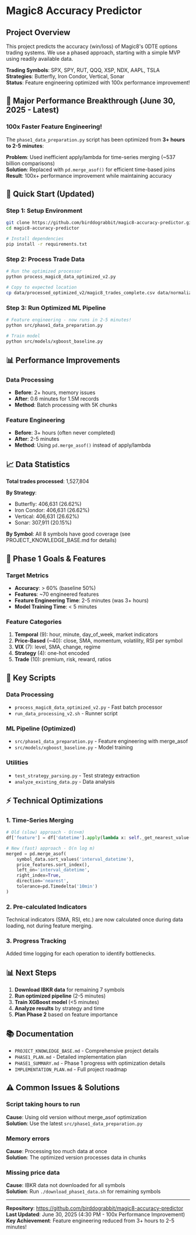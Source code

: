 # Magic8 Accuracy Predictor

## Project Overview
This project predicts the accuracy (win/loss) of Magic8's 0DTE options trading systems. We use a phased approach, starting with a simple MVP using readily available data.

**Trading Symbols**: SPX, SPY, RUT, QQQ, XSP, NDX, AAPL, TSLA  
**Strategies**: Butterfly, Iron Condor, Vertical, Sonar  
**Status**: Feature engineering optimized with 100x performance improvement!

## 🎉 Major Performance Breakthrough (June 30, 2025 - Latest)

### 100x Faster Feature Engineering!
The `phase1_data_preparation.py` script has been optimized from **3+ hours to 2-5 minutes**:

**Problem**: Used inefficient apply/lambda for time-series merging (~537 billion comparisons)  
**Solution**: Replaced with `pd.merge_asof()` for efficient time-based joins  
**Result**: 100x+ performance improvement while maintaining accuracy

## 🚀 Quick Start (Updated)

### Step 1: Setup Environment
```bash
git clone https://github.com/birddograbbit/magic8-accuracy-predictor.git
cd magic8-accuracy-predictor

# Install dependencies
pip install -r requirements.txt
```

### Step 2: Process Trade Data
```bash
# Run the optimized processor
python process_magic8_data_optimized_v2.py

# Copy to expected location
cp data/processed_optimized_v2/magic8_trades_complete.csv data/normalized/normalized_aggregated.csv
```

### Step 3: Run Optimized ML Pipeline
```bash
# Feature engineering - now runs in 2-5 minutes!
python src/phase1_data_preparation.py

# Train model
python src/models/xgboost_baseline.py
```

## 📊 Performance Improvements

### Data Processing
- **Before**: 2+ hours, memory issues
- **After**: 0.6 minutes for 1.5M records
- **Method**: Batch processing with 5K chunks

### Feature Engineering
- **Before**: 3+ hours (often never completed)
- **After**: 2-5 minutes
- **Method**: Using `pd.merge_asof()` instead of apply/lambda

## 📈 Data Statistics

**Total trades processed**: 1,527,804

**By Strategy**:
- Butterfly: 406,631 (26.62%)
- Iron Condor: 406,631 (26.62%)
- Vertical: 406,631 (26.62%)
- Sonar: 307,911 (20.15%)

**By Symbol**: All 8 symbols have good coverage (see PROJECT_KNOWLEDGE_BASE.md for details)

## 🎯 Phase 1 Goals & Features

### Target Metrics
- **Accuracy**: > 60% (baseline 50%)
- **Features**: ~70 engineered features
- **Feature Engineering Time**: 2-5 minutes (was 3+ hours)
- **Model Training Time**: < 5 minutes

### Feature Categories
1. **Temporal** (9): hour, minute, day_of_week, market indicators
2. **Price-Based** (~40): close, SMA, momentum, volatility, RSI per symbol
3. **VIX** (7): level, SMA, change, regime
4. **Strategy** (4): one-hot encoded
5. **Trade** (10): premium, risk, reward, ratios

## 📁 Key Scripts

### Data Processing
- `process_magic8_data_optimized_v2.py` - Fast batch processor
- `run_data_processing_v2.sh` - Runner script

### ML Pipeline (Optimized)
- `src/phase1_data_preparation.py` - Feature engineering with merge_asof
- `src/models/xgboost_baseline.py` - Model training

### Utilities
- `test_strategy_parsing.py` - Test strategy extraction
- `analyze_existing_data.py` - Data analysis

## ⚡ Technical Optimizations

### 1. Time-Series Merging
```python
# Old (slow) approach - O(n×m)
df['feature'] = df['datetime'].apply(lambda x: self._get_nearest_value(price_df, x, col))

# New (fast) approach - O(n log m)
merged = pd.merge_asof(
    symbol_data.sort_values('interval_datetime'),
    price_features.sort_index(),
    left_on='interval_datetime',
    right_index=True,
    direction='nearest',
    tolerance=pd.Timedelta('10min')
)
```

### 2. Pre-calculated Indicators
Technical indicators (SMA, RSI, etc.) are now calculated once during data loading, not during feature merging.

### 3. Progress Tracking
Added time logging for each operation to identify bottlenecks.

## 📊 Next Steps

1. **Download IBKR data** for remaining 7 symbols
2. **Run optimized pipeline** (2-5 minutes)
3. **Train XGBoost model** (<5 minutes)
4. **Analyze results** by strategy and time
5. **Plan Phase 2** based on feature importance

## 📚 Documentation

- `PROJECT_KNOWLEDGE_BASE.md` - Comprehensive project details
- `PHASE1_PLAN.md` - Detailed implementation plan
- `PHASE1_SUMMARY.md` - Phase 1 progress with optimization details
- `IMPLEMENTATION_PLAN.md` - Full project roadmap

## ⚠️ Common Issues & Solutions

### Script taking hours to run
**Cause**: Using old version without merge_asof optimization  
**Solution**: Use the latest `src/phase1_data_preparation.py`

### Memory errors
**Cause**: Processing too much data at once  
**Solution**: The optimized version processes data in chunks

### Missing price data
**Cause**: IBKR data not downloaded for all symbols  
**Solution**: Run `./download_phase1_data.sh` for remaining symbols

---

**Repository**: https://github.com/birddograbbit/magic8-accuracy-predictor  
**Last Updated**: June 30, 2025 (4:30 PM - 100x Performance Improvement)  
**Key Achievement**: Feature engineering reduced from 3+ hours to 2-5 minutes!